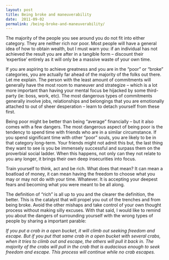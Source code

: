 ```yaml
---
layout: post
title: Being broke and maneuverability
date:  2011-09-02
permalink: /being-broke-and-maneuverability/
---
```


The majority of the people you see around you do not fit into either category. They are neither rich nor poor. Most people will have a general idea of how to obtain wealth, but I must warn you: if an individual has not achieved the result you are after in a tangible form – discount their ‘expertise’ entirely as it will only be a massive waste of your own time.

If you are aspiring to achieve greatness and you are in the “poor” or “broke” categories, you are actually far ahead of the majority of the folks out there. Let me explain. The person with the least amount of commitments will generally have the most room to maneuver and strategize – which is a lot more important than having your mental focus be hijacked by some third-party (ie: boss, work, etc). The most dangerous types of commitments generally involve jobs, relationships and belongings that  you are emotionally attached to out of sheer desperation – learn to detach yourself from these first.

Being poor might be better than being “average” financially – but it also comes with a few dangers. The most dangerous aspect of being poor is the tendency to spend time with  friends who are in a similar circumstance. If you spend significant time with other “poor” souls, you are likely to be in that category long-term. Your friends might not admit this but, the last thing they want to see is you be immensely successful and surpass them on the proverbial social ladder. When this happens, not only can they not relate to you any longer, it brings their own deep insecurities into focus.

Train yourself to think, act and be rich. What does that mean? It can mean a boatload of money, it can mean having the freedom to choose what you may or may not do with your time. Whatever. It is accepting your deepest fears and becoming what you were meant to be all along. 

The definition of “rich” is all up to you and the clearer the definition, the better. This is the catalyst that will propel you out of the trenches and from being broke. Avoid the other mishaps and take control of your own thought process without making silly excuses.
With that said, I would like to remind you about the dangers of surrounding yourself with the wrong types of people by sharing a important parable:

*If you put a crab in a open bucket, it will climb out seeking freedom and escape. But if you put that same crab in a open bucket with several crabs, when it tries to climb out and escape, the others will pull it back in. The majority of the crabs will pull in the crab that is audacious enough to seek freedom and escape. This process will continue while no crab escapes.*



